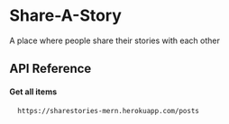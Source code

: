 # Share-A-Story
A place where people share their stories with each other

## API Reference

#### Get all items

```http
  https://sharestories-mern.herokuapp.com/posts
```
